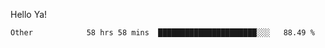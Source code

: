 Hello Ya!

<!--START_SECTION:waka-->

```text
Other            58 hrs 58 mins  ██████████████████████░░░   88.49 %
```

<!--END_SECTION:waka-->
